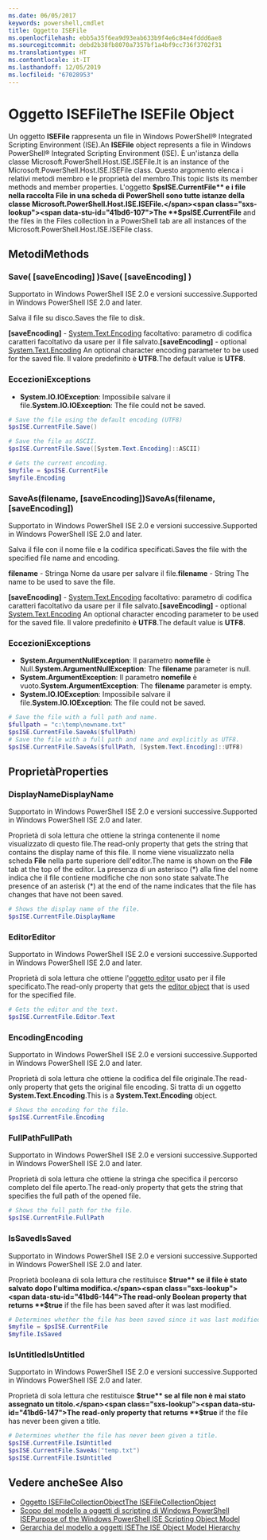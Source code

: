 ```yaml
---
ms.date: 06/05/2017
keywords: powershell,cmdlet
title: Oggetto ISEFile
ms.openlocfilehash: ebb5a35f6ea9d93eab633b9f4e6c84e4fddd6ae8
ms.sourcegitcommit: debd2b38fb8070a7357bf1a4bf9cc736f3702f31
ms.translationtype: HT
ms.contentlocale: it-IT
ms.lasthandoff: 12/05/2019
ms.locfileid: "67028953"
---
```

# <a name="the-isefile-object"></a><span data-ttu-id="41bd6-103">Oggetto ISEFile</span><span class="sxs-lookup"><span data-stu-id="41bd6-103">The ISEFile Object</span></span>

<span data-ttu-id="41bd6-104">Un oggetto **ISEFile** rappresenta un file in Windows PowerShell® Integrated Scripting Environment (ISE).</span><span class="sxs-lookup"><span data-stu-id="41bd6-104">An **ISEFile** object represents a file in Windows PowerShell® Integrated Scripting Environment (ISE).</span></span> <span data-ttu-id="41bd6-105">È un'istanza della classe Microsoft.PowerShell.Host.ISE.ISEFile.</span><span class="sxs-lookup"><span data-stu-id="41bd6-105">It is an instance of the Microsoft.PowerShell.Host.ISE.ISEFile class.</span></span> <span data-ttu-id="41bd6-106">Questo argomento elenca i relativi metodi membro e le proprietà del membro.</span><span class="sxs-lookup"><span data-stu-id="41bd6-106">This topic lists its member methods and member properties.</span></span> <span data-ttu-id="41bd6-107">L'oggetto **$psISE.CurrentFile** e i file nella raccolta File in una scheda di PowerShell sono tutte istanze della classe Microsoft.PowerShell.Host.ISE.ISEFile.</span><span class="sxs-lookup"><span data-stu-id="41bd6-107">The **$psISE.CurrentFile** and the files in the Files collection in a PowerShell tab are all instances of the Microsoft.PowerShell.Host.ISE.ISEFile class.</span></span>

## <a name="methods"></a><span data-ttu-id="41bd6-108">Metodi</span><span class="sxs-lookup"><span data-stu-id="41bd6-108">Methods</span></span>

### <a name="save-saveencoding-"></a><span data-ttu-id="41bd6-109">Save\( \[saveEncoding\] \)</span><span class="sxs-lookup"><span data-stu-id="41bd6-109">Save\( \[saveEncoding\] \)</span></span>

<span data-ttu-id="41bd6-110">Supportato in Windows PowerShell ISE 2.0 e versioni successive.</span><span class="sxs-lookup"><span data-stu-id="41bd6-110">Supported in Windows PowerShell ISE 2.0 and later.</span></span>

<span data-ttu-id="41bd6-111">Salva il file su disco.</span><span class="sxs-lookup"><span data-stu-id="41bd6-111">Saves the file to disk.</span></span>

<span data-ttu-id="41bd6-112">**\[saveEncoding\]** - [System.Text.Encoding](https://msdn.microsoft.com/library/system.text.encoding.aspx) facoltativo: parametro di codifica caratteri facoltativo da usare per il file salvato.</span><span class="sxs-lookup"><span data-stu-id="41bd6-112">**\[saveEncoding\]** - optional [System.Text.Encoding](https://msdn.microsoft.com/library/system.text.encoding.aspx) An optional character encoding parameter to be used for the saved file.</span></span> <span data-ttu-id="41bd6-113">Il valore predefinito è **UTF8**.</span><span class="sxs-lookup"><span data-stu-id="41bd6-113">The default value is **UTF8**.</span></span>

### <a name="exceptions"></a><span data-ttu-id="41bd6-114">Eccezioni</span><span class="sxs-lookup"><span data-stu-id="41bd6-114">Exceptions</span></span>

- <span data-ttu-id="41bd6-115">**System.IO.IOException**: Impossibile salvare il file.</span><span class="sxs-lookup"><span data-stu-id="41bd6-115">**System.IO.IOException**: The file could not be saved.</span></span>

```powershell
# Save the file using the default encoding (UTF8)
$psISE.CurrentFile.Save()

# Save the file as ASCII.
$psISE.CurrentFile.Save([System.Text.Encoding]::ASCII)

# Gets the current encoding.
$myfile = $psISE.CurrentFile
$myfile.Encoding
```

### <a name="saveasfilename-saveencoding"></a><span data-ttu-id="41bd6-116">SaveAs\(filename, \[saveEncoding\]\)</span><span class="sxs-lookup"><span data-stu-id="41bd6-116">SaveAs\(filename, \[saveEncoding\]\)</span></span>

<span data-ttu-id="41bd6-117">Supportato in Windows PowerShell ISE 2.0 e versioni successive.</span><span class="sxs-lookup"><span data-stu-id="41bd6-117">Supported in Windows PowerShell ISE 2.0 and later.</span></span>

<span data-ttu-id="41bd6-118">Salva il file con il nome file e la codifica specificati.</span><span class="sxs-lookup"><span data-stu-id="41bd6-118">Saves the file with the specified file name and encoding.</span></span>

<span data-ttu-id="41bd6-119">**filename** - Stringa Nome da usare per salvare il file.</span><span class="sxs-lookup"><span data-stu-id="41bd6-119">**filename** - String The name to be used to save the file.</span></span>

<span data-ttu-id="41bd6-120">**\[saveEncoding\]** - [System.Text.Encoding](https://msdn.microsoft.com/library/system.text.encoding.aspx) facoltativo: parametro di codifica caratteri facoltativo da usare per il file salvato.</span><span class="sxs-lookup"><span data-stu-id="41bd6-120">**\[saveEncoding\]** - optional [System.Text.Encoding](https://msdn.microsoft.com/library/system.text.encoding.aspx) An optional character encoding parameter to be used for the saved file.</span></span> <span data-ttu-id="41bd6-121">Il valore predefinito è **UTF8**.</span><span class="sxs-lookup"><span data-stu-id="41bd6-121">The default value is **UTF8**.</span></span>

### <a name="exceptions"></a><span data-ttu-id="41bd6-122">Eccezioni</span><span class="sxs-lookup"><span data-stu-id="41bd6-122">Exceptions</span></span>

- <span data-ttu-id="41bd6-123">**System.ArgumentNullException**: Il parametro **nomefile** è Null.</span><span class="sxs-lookup"><span data-stu-id="41bd6-123">**System.ArgumentNullException**: The **filename** parameter is null.</span></span>
- <span data-ttu-id="41bd6-124">**System.ArgumentException**: Il parametro **nomefile** è vuoto.</span><span class="sxs-lookup"><span data-stu-id="41bd6-124">**System.ArgumentException**: The **filename** parameter is empty.</span></span>
- <span data-ttu-id="41bd6-125">**System.IO.IOException**: Impossibile salvare il file.</span><span class="sxs-lookup"><span data-stu-id="41bd6-125">**System.IO.IOException**: The file could not be saved.</span></span>

```powershell
# Save the file with a full path and name.
$fullpath = "c:\temp\newname.txt"
$psISE.CurrentFile.SaveAs($fullPath)
# Save the file with a full path and name and explicitly as UTF8.
$psISE.CurrentFile.SaveAs($fullPath, [System.Text.Encoding]::UTF8)
```

## <a name="properties"></a><span data-ttu-id="41bd6-126">Proprietà</span><span class="sxs-lookup"><span data-stu-id="41bd6-126">Properties</span></span>

### <a name="displayname"></a><span data-ttu-id="41bd6-127">DisplayName</span><span class="sxs-lookup"><span data-stu-id="41bd6-127">DisplayName</span></span>

<span data-ttu-id="41bd6-128">Supportato in Windows PowerShell ISE 2.0 e versioni successive.</span><span class="sxs-lookup"><span data-stu-id="41bd6-128">Supported in Windows PowerShell ISE 2.0 and later.</span></span>

<span data-ttu-id="41bd6-129">Proprietà di sola lettura che ottiene la stringa contenente il nome visualizzato di questo file.</span><span class="sxs-lookup"><span data-stu-id="41bd6-129">The read-only property that gets the string that contains the display name of this file.</span></span> <span data-ttu-id="41bd6-130">Il nome viene visualizzato nella scheda **File** nella parte superiore dell'editor.</span><span class="sxs-lookup"><span data-stu-id="41bd6-130">The name is shown on the **File** tab at the top of the editor.</span></span> <span data-ttu-id="41bd6-131">La presenza di un asterisco \(\*\) alla fine del nome indica che il file contiene modifiche che non sono state salvate.</span><span class="sxs-lookup"><span data-stu-id="41bd6-131">The presence of an asterisk \(\*\) at the end of the name indicates that the file has changes that have not been saved.</span></span>

```powershell
# Shows the display name of the file.
$psISE.CurrentFile.DisplayName
```

### <a name="editor"></a><span data-ttu-id="41bd6-132">Editor</span><span class="sxs-lookup"><span data-stu-id="41bd6-132">Editor</span></span>

<span data-ttu-id="41bd6-133">Supportato in Windows PowerShell ISE 2.0 e versioni successive.</span><span class="sxs-lookup"><span data-stu-id="41bd6-133">Supported in Windows PowerShell ISE 2.0 and later.</span></span>

<span data-ttu-id="41bd6-134">Proprietà di sola lettura che ottiene l'[oggetto editor](The-ISEEditor-Object.md) usato per il file specificato.</span><span class="sxs-lookup"><span data-stu-id="41bd6-134">The read-only property that gets the [editor object](The-ISEEditor-Object.md) that is used for the specified file.</span></span>

```powershell
# Gets the editor and the text.
$psISE.CurrentFile.Editor.Text
```

### <a name="encoding"></a><span data-ttu-id="41bd6-135">Encoding</span><span class="sxs-lookup"><span data-stu-id="41bd6-135">Encoding</span></span>

<span data-ttu-id="41bd6-136">Supportato in Windows PowerShell ISE 2.0 e versioni successive.</span><span class="sxs-lookup"><span data-stu-id="41bd6-136">Supported in Windows PowerShell ISE 2.0 and later.</span></span>

<span data-ttu-id="41bd6-137">Proprietà di sola lettura che ottiene la codifica del file originale.</span><span class="sxs-lookup"><span data-stu-id="41bd6-137">The read-only property that gets the original file encoding.</span></span> <span data-ttu-id="41bd6-138">Si tratta di un oggetto **System.Text.Encoding**.</span><span class="sxs-lookup"><span data-stu-id="41bd6-138">This is a **System.Text.Encoding** object.</span></span>

```powershell
# Shows the encoding for the file.
$psISE.CurrentFile.Encoding
```

### <a name="fullpath"></a><span data-ttu-id="41bd6-139">FullPath</span><span class="sxs-lookup"><span data-stu-id="41bd6-139">FullPath</span></span>

<span data-ttu-id="41bd6-140">Supportato in Windows PowerShell ISE 2.0 e versioni successive.</span><span class="sxs-lookup"><span data-stu-id="41bd6-140">Supported in Windows PowerShell ISE 2.0 and later.</span></span>

<span data-ttu-id="41bd6-141">Proprietà di sola lettura che ottiene la stringa che specifica il percorso completo del file aperto.</span><span class="sxs-lookup"><span data-stu-id="41bd6-141">The read-only property that gets the string that specifies the full path of the opened file.</span></span>

```powershell
# Shows the full path for the file.
$psISE.CurrentFile.FullPath
```

### <a name="issaved"></a><span data-ttu-id="41bd6-142">IsSaved</span><span class="sxs-lookup"><span data-stu-id="41bd6-142">IsSaved</span></span>

<span data-ttu-id="41bd6-143">Supportato in Windows PowerShell ISE 2.0 e versioni successive.</span><span class="sxs-lookup"><span data-stu-id="41bd6-143">Supported in Windows PowerShell ISE 2.0 and later.</span></span>

<span data-ttu-id="41bd6-144">Proprietà booleana di sola lettura che restituisce **$true** se il file è stato salvato dopo l'ultima modifica.</span><span class="sxs-lookup"><span data-stu-id="41bd6-144">The read-only Boolean property that returns **$true** if the file has been saved after it was last modified.</span></span>

```powershell
# Determines whether the file has been saved since it was last modified.
$myfile = $psISE.CurrentFile
$myfile.IsSaved
```

### <a name="isuntitled"></a><span data-ttu-id="41bd6-145">IsUntitled</span><span class="sxs-lookup"><span data-stu-id="41bd6-145">IsUntitled</span></span>

<span data-ttu-id="41bd6-146">Supportato in Windows PowerShell ISE 2.0 e versioni successive.</span><span class="sxs-lookup"><span data-stu-id="41bd6-146">Supported in Windows PowerShell ISE 2.0 and later.</span></span>

<span data-ttu-id="41bd6-147">Proprietà di sola lettura che restituisce **$true** se al file non è mai stato assegnato un titolo.</span><span class="sxs-lookup"><span data-stu-id="41bd6-147">The read-only property that returns **$true** if the file has never been given a title.</span></span>

```powershell
# Determines whether the file has never been given a title.
$psISE.CurrentFile.IsUntitled
$psISE.CurrentFile.SaveAs("temp.txt")
$psISE.CurrentFile.IsUntitled
```

## <a name="see-also"></a><span data-ttu-id="41bd6-148">Vedere anche</span><span class="sxs-lookup"><span data-stu-id="41bd6-148">See Also</span></span>

- [<span data-ttu-id="41bd6-149">Oggetto ISEFileCollectionObject</span><span class="sxs-lookup"><span data-stu-id="41bd6-149">The ISEFileCollectionObject</span></span>](The-ISEFileCollection-Object.md)
- [<span data-ttu-id="41bd6-150">Scopo del modello a oggetti di scripting di Windows PowerShell ISE</span><span class="sxs-lookup"><span data-stu-id="41bd6-150">Purpose of the Windows PowerShell ISE Scripting Object Model</span></span>](Purpose-of-the-Windows-PowerShell-ISE-Scripting-Object-Model.md)
- [<span data-ttu-id="41bd6-151">Gerarchia del modello a oggetti ISE</span><span class="sxs-lookup"><span data-stu-id="41bd6-151">The ISE Object Model Hierarchy</span></span>](The-ISE-Object-Model-Hierarchy.md)
